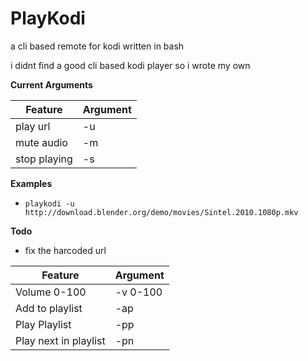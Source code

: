 # PlayKodi #
a cli based remote for kodi
written in bash

i didnt find a good cli based kodi player so i wrote my own

**Current Arguments**

| Feature       |    Argument   |
| ------------- | ------------- |
| play url     | -u             | 
| mute audio   | -m             |
| stop playing | -s             |

**Examples**

* `playkodi -u http://download.blender.org/demo/movies/Sintel.2010.1080p.mkv`

**Todo**
* fix the harcoded url

| Feature  | Argument |
| ------------- | ------------- |
| Volume 0-100 |  -v 0-100   |
| Add to playlist | -ap |
| Play Playlist| -pp |
| Play next in playlist | -pn
